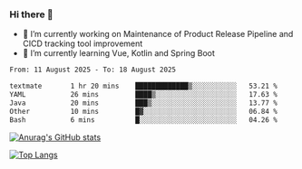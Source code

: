 ### Hi there 👋

- 🔭 I’m currently working on Maintenance of Product Release Pipeline and CICD tracking tool improvement
- 🌱 I’m currently learning Vue, Kotlin and Spring Boot

<!--START_SECTION:waka-->

```txt
From: 11 August 2025 - To: 18 August 2025

textmate       1 hr 20 mins    █████████████▒░░░░░░░░░░░   53.21 %
YAML           26 mins         ████▒░░░░░░░░░░░░░░░░░░░░   17.63 %
Java           20 mins         ███▒░░░░░░░░░░░░░░░░░░░░░   13.77 %
Other          10 mins         █▓░░░░░░░░░░░░░░░░░░░░░░░   06.84 %
Bash           6 mins          █░░░░░░░░░░░░░░░░░░░░░░░░   04.26 %
```

<!--END_SECTION:waka-->

[![Anurag's GitHub stats](https://github-readme-stats.vercel.app/api?username=yunhao981&show_icons=true&theme=solarized-dark)](https://github.com/anuraghazra/github-readme-stats)

[![Top Langs](https://github-readme-stats.vercel.app/api/top-langs/?username=yunhao981&theme=solarized-dark&layout=compact)](https://github.com/anuraghazra/github-readme-stats)

<!--
**yunhao981/yunhao981** is a ✨ _special_ ✨ repository because its `README.md` (this file) appears on your GitHub profile.

Here are some ideas to get you started:

- 🔭 I’m currently working on Maintenance of Release Pipeline and CICD tracking tool improvement
- 🌱 I’m currently learning Vue, Kotlin and Spring Boot
- 👯 I’m looking to collaborate on ...
- 🤔 I’m looking for help with ...
- 💬 Ask me about ...
- 📫 How to reach me: ...
- 😄 Pronouns: ...
- ⚡ Fun fact: ...
-->


